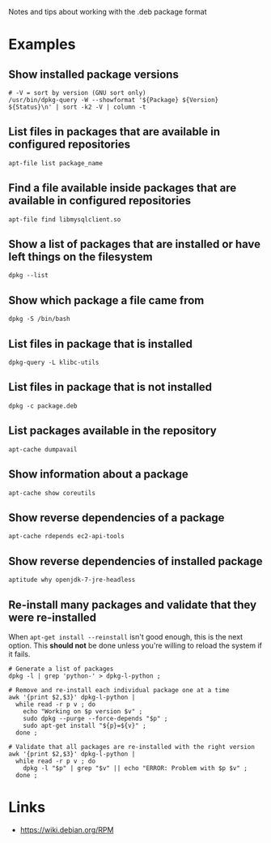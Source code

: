 Notes and tips about working with the .deb package format

# Examples

## Show installed package versions

```
# -V = sort by version (GNU sort only)
/usr/bin/dpkg-query -W --showformat '${Package} ${Version} ${Status}\n' | sort -k2 -V | column -t
```

## List files in packages that are available in configured repositories

```
apt-file list package_name
```

## Find a file available inside packages that are available in configured repositories

```
apt-file find libmysqlclient.so
```

## Show a list of packages that are installed or have left things on the filesystem

```
dpkg --list
```

## Show which package a file came from

```
dpkg -S /bin/bash
```

## List files in package that is installed

```
dpkg-query -L klibc-utils
```

## List files in package that is not installed

```
dpkg -c package.deb
```

## List packages available in the repository

```
apt-cache dumpavail
```

## Show information about a package

```
apt-cache show coreutils
```

## Show reverse dependencies of a package

```
apt-cache rdepends ec2-api-tools
```

## Show reverse dependencies of installed package

```
aptitude why openjdk-7-jre-headless
```

## Re-install many packages and validate that they were re-installed

When `apt-get install --reinstall` isn't good enough, this is the next option. This **should not** be done unless you're willing to reload the system if it fails.

```
# Generate a list of packages
dpkg -l | grep 'python-' > dpkg-l-python ;

# Remove and re-install each individual package one at a time
awk '{print $2,$3}' dpkg-l-python |
  while read -r p v ; do
    echo "Working on $p version $v" ;
    sudo dpkg --purge --force-depends "$p" ;
    sudo apt-get install "${p}=${v}" ;
  done ;

# Validate that all packages are re-installed with the right version
awk '{print $2,$3}' dpkg-l-python |
  while read -r p v ; do
    dpkg -l "$p" | grep "$v" || echo "ERROR: Problem with $p $v" ;
  done ;
```

# Links

- <https://wiki.debian.org/RPM>

